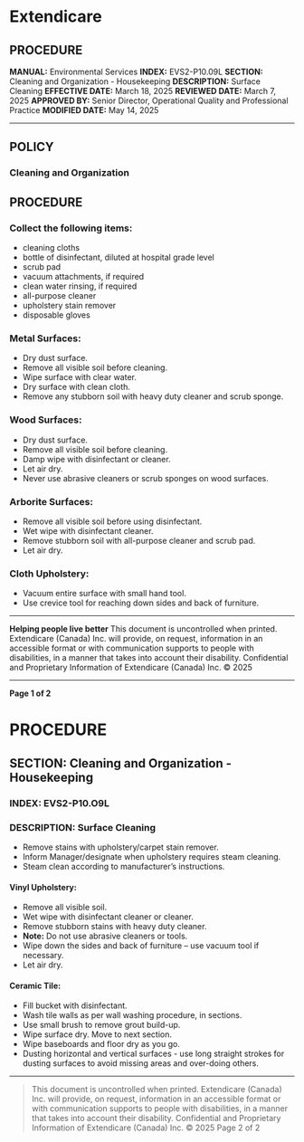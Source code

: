 # Extendicare

## PROCEDURE

**MANUAL:** Environmental Services
**INDEX:** EVS2-P10.09L
**SECTION:** Cleaning and Organization - Housekeeping
**DESCRIPTION:** Surface Cleaning
**EFFECTIVE DATE:** March 18, 2025
**REVIEWED DATE:** March 7, 2025
**APPROVED BY:** Senior Director, Operational Quality and Professional Practice
**MODIFIED DATE:** May 14, 2025

----

## POLICY

### Cleaning and Organization

## PROCEDURE

### Collect the following items:
- cleaning cloths
- bottle of disinfectant, diluted at hospital grade level
- scrub pad
- vacuum attachments, if required
- clean water rinsing, if required
- all-purpose cleaner
- upholstery stain remover
- disposable gloves

### Metal Surfaces:
- Dry dust surface.
- Remove all visible soil before cleaning.
- Wipe surface with clear water.
- Dry surface with clean cloth.
- Remove any stubborn soil with heavy duty cleaner and scrub sponge.

### Wood Surfaces:
- Dry dust surface.
- Remove all visible soil before cleaning.
- Damp wipe with disinfectant or cleaner.
- Let air dry.
- Never use abrasive cleaners or scrub sponges on wood surfaces.

### Arborite Surfaces:
- Remove all visible soil before using disinfectant.
- Wet wipe with disinfectant cleaner.
- Remove stubborn soil with all-purpose cleaner and scrub pad.
- Let air dry.

### Cloth Upholstery:
- Vacuum entire surface with small hand tool.
- Use crevice tool for reaching down sides and back of furniture.

----

**Helping people live better**
This document is uncontrolled when printed.
Extendicare (Canada) Inc. will provide, on request, information in an accessible format or with communication supports to people with disabilities, in a manner that takes into account their disability. Confidential and Proprietary Information of Extendicare (Canada) Inc. © 2025

----

**Page 1 of 2**

# PROCEDURE

## SECTION: Cleaning and Organization - Housekeeping
### INDEX: EVS2-P10.O9L

### DESCRIPTION: Surface Cleaning

- Remove stains with upholstery/carpet stain remover.
- Inform Manager/designate when upholstery requires steam cleaning.
- Steam clean according to manufacturer’s instructions.

#### Vinyl Upholstery:
- Remove all visible soil.
- Wet wipe with disinfectant cleaner or cleaner.
- Remove stubborn stains with heavy duty cleaner.
- **Note:** Do not use abrasive cleaners or tools.
- Wipe down the sides and back of furniture – use vacuum tool if necessary.
- Let air dry.

#### Ceramic Tile:
- Fill bucket with disinfectant.
- Wash tile walls as per wall washing procedure, in sections.
- Use small brush to remove grout build-up.
- Wipe surface dry. Move to next section.
- Wipe baseboards and floor dry as you go.
- Dusting horizontal and vertical surfaces - use long straight strokes for dusting surfaces to avoid missing areas and over-doing others.

----

> This document is uncontrolled when printed.
> Extendicare (Canada) Inc. will provide, on request, information in an accessible format or with communication supports to people with disabilities, in a manner that takes into account their disability. Confidential and Proprietary Information of Extendicare (Canada) Inc. © 2025
> Page 2 of 2
